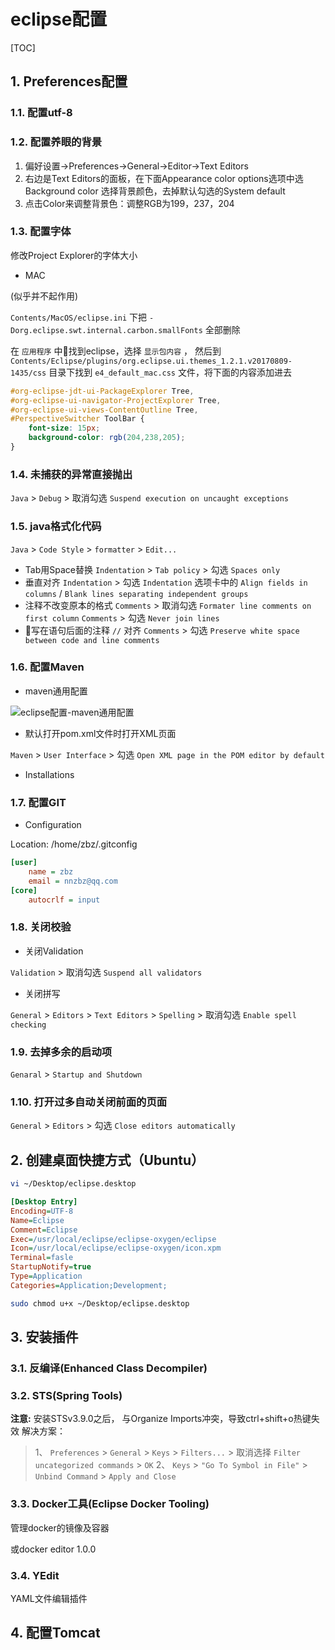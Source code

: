 # eclipse配置

[TOC]

## 1. Preferences配置

### 1.1. 配置utf-8

### 1.2. 配置养眼的背景

1. 偏好设置->Preferences->General->Editor->Text Editors
2. 右边是Text Editors的面板，在下面Appearance color options选项中选Background color 选择背景颜色，去掉默认勾选的System default
3. 点击Color来调整背景色：调整RGB为199，237，204

### 1.3. 配置字体

修改Project Explorer的字体大小

- MAC

(似乎并不起作用)

 ```Contents/MacOS/eclipse.ini``` 下把 ```-Dorg.eclipse.swt.internal.carbon.smallFonts``` 全部删除

 在 ```应用程序``` 中找到eclipse，选择 ```显示包内容``` ， 然后到 ```Contents/Eclipse/plugins/org.eclipse.ui.themes_1.2.1.v20170809-1435/css``` 目录下找到 ```e4_default_mac.css``` 文件，将下面的内容添加进去

```css
#org-eclipse-jdt-ui-PackageExplorer Tree,
#org-eclipse-ui-navigator-ProjectExplorer Tree,
#org-eclipse-ui-views-ContentOutline Tree,
#PerspectiveSwitcher ToolBar {
    font-size: 15px; 
    background-color: rgb(204,238,205); 
}
```

### 1.4. 未捕获的异常直接抛出

 ```Java``` > ```Debug``` > 取消勾选 ```Suspend execution on uncaught exceptions```

### 1.5. java格式化代码

 ```Java``` > ```Code Style``` > ```formatter``` > ```Edit...```

- Tab用Space替换
 ```Indentation``` > ```Tab policy``` > 勾选 ```Spaces only```
- 垂直对齐
 ```Indentation``` > 勾选 ```Indentation``` 选项卡中的 ```Align fields in columns``` / ```Blank lines separating independent groups```
- 注释不改变原本的格式
 ```Comments``` > 取消勾选 ```Formater line comments on first column```
 ```Comments``` > 勾选 ```Never join lines```
- 写在语句后面的注释 ```//``` 对齐
 ```Comments``` > 勾选 ```Preserve white space between code and line comments```

### 1.6. 配置Maven

- maven通用配置

![eclipse配置-maven通用配置](eclipse配置-maven通用配置.png)

- 默认打开pom.xml文件时打开XML页面

 ```Maven``` > ```User Interface``` > 勾选 ```Open XML page in the POM editor by default```

- Installations

### 1.7. 配置GIT

- Configuration

Location: /home/zbz/.gitconfig

```ini
[user]
    name = zbz
    email = nnzbz@qq.com
[core]
    autocrlf = input
```

### 1.8. 关闭校验

- 关闭Validation

 ```Validation``` > 取消勾选 ```Suspend all validators```

- 关闭拼写

 ```General``` > ```Editors``` > ```Text Editors``` > ```Spelling``` > 取消勾选 ```Enable spell checking```

### 1.9. 去掉多余的启动项

 ```Genaral``` > ```Startup and Shutdown```

### 1.10. 打开过多自动关闭前面的页面

 ```General``` > ```Editors``` > 勾选 ```Close editors automatically```

## 2. 创建桌面快捷方式（Ubuntu）

```sh
vi ~/Desktop/eclipse.desktop
```

```ini
[Desktop Entry]
Encoding=UTF-8
Name=Eclipse
Comment=Eclipse
Exec=/usr/local/eclipse/eclipse-oxygen/eclipse
Icon=/usr/local/eclipse/eclipse-oxygen/icon.xpm
Terminal=fasle
StartupNotify=true
Type=Application
Categories=Application;Development;
```

```sh
sudo chmod u+x ~/Desktop/eclipse.desktop
```

## 3. 安装插件

### 3.1. 反编译(Enhanced Class Decompiler)

### 3.2. STS(Spring Tools)

**注意:**
安装STSv3.9.0之后， 与Organize Imports冲突，导致ctrl+shift+o热键失效
解决方案：

> 1、 ```Preferences``` > ```General``` > ```Keys``` > ```Filters...``` > 取消选择 ```Filter uncategorized commands``` > ```OK```
> 2、 ```Keys``` > ```"Go To Symbol in File"``` > ```Unbind Command``` > ```Apply and Close```

### 3.3. Docker工具(Eclipse Docker Tooling)

管理docker的镜像及容器

或docker editor 1.0.0

### 3.4. YEdit

YAML文件编辑插件

## 4. 配置Tomcat
